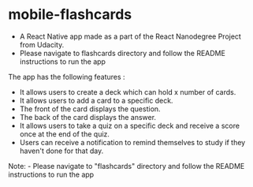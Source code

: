 # mobile-flashcards

- A React Native app made as a part of the React Nanodegree Project from Udacity. 
- Please navigate to flashcards directory and follow the README instructions to run the app

The app has the following features :

- It allows users to create a deck which can hold x number of cards.
- It allows users to add a card to a specific deck.
- The front of the card displays the question.
- The back of the card displays the answer.
- It allows users to take a quiz on a specific deck and receive a score once at the end of the quiz.
- Users can receive a notification to remind themselves to study if they haven't done for that day.


Note: - Please navigate to "flashcards" directory and follow the README instructions to run the app
